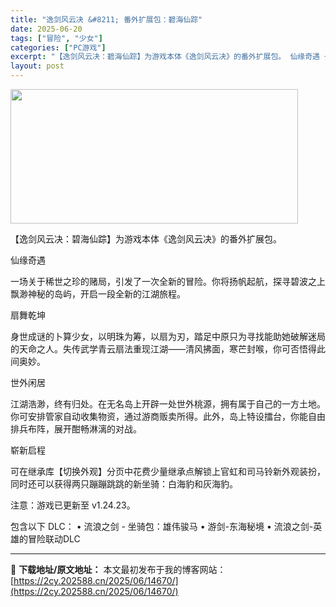 ```yaml
---
title: "逸剑风云决 &#8211; 番外扩展包：碧海仙踪"
date: 2025-06-20
tags: ["冒险", "少女"]
categories: ["PC游戏"]
excerpt: "【逸剑风云决：碧海仙踪】为游戏本体《逸剑风云决》的番外扩展包。 仙缘奇遇 一场关于稀世之珍的赌局，引发了一次全新的冒险。你将扬帆起航，探寻碧波之上飘渺神秘的岛屿，开启一段全新的江湖旅程。 扇舞乾坤 身世成谜的卜算少女，以明珠为筹，以扇为刃，踏足中原只为寻找能助她破解迷局的天命之人。失传武学青云扇法重&hellip;"
layout: post
---
```


<img class="aligncenter size-full wp-image-14671" src="https://2cy.202588.cn/wp-content/uploads/2025/06/2025062004303026.jpg" alt="" width="460" height="215" />

【逸剑风云决：碧海仙踪】为游戏本体《逸剑风云决》的番外扩展包。

仙缘奇遇

一场关于稀世之珍的赌局，引发了一次全新的冒险。你将扬帆起航，探寻碧波之上飘渺神秘的岛屿，开启一段全新的江湖旅程。

扇舞乾坤

身世成谜的卜算少女，以明珠为筹，以扇为刃，踏足中原只为寻找能助她破解迷局的天命之人。失传武学青云扇法重现江湖——清风拂面，寒芒封喉，你可否悟得此间奥妙。

世外闲居

江湖浩渺，终有归处。在无名岛上开辟一处世外桃源，拥有属于自己的一方土地。你可安排管家自动收集物资，通过游商贩卖所得。此外，岛上特设擂台，你能自由排兵布阵，展开酣畅淋漓的对战。

崭新启程

可在继承库【切换外观】分页中花费少量继承点解锁上官虹和司马铃新外观装扮，同时还可以获得两只蹦蹦跳跳的新坐骑：白海豹和灰海豹。

注意：游戏已更新至 v1.24.23。

包含以下 DLC：
• 流浪之剑 - 坐骑包：雄伟骏马
• 游剑-东海秘境
• 流浪之剑-英雄的冒险联动DLC

---
📖 **下载地址/原文地址：** 本文最初发布于我的博客网站：[https://2cy.202588.cn/2025/06/14670/](https://2cy.202588.cn/2025/06/14670/)
